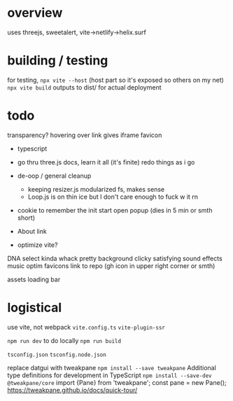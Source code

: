 # overview

uses threejs, sweetalert, vite->netlify->helix.surf


# building / testing
for testing, `npx vite --host` (host part so it's exposed so others on my net)
`npx vite build` outputs to dist/ for actual deployment





# todo

transparency?
hovering over link gives iframe 
favicon


  * typescript
  * go thru three.js docs, learn it all (it's finite) redo things as i go

* de-oop / general cleanup
  * keeping resizer.js modularized fs, makes sense
  * Loop.js is on thin ice but I don't care enough to fuck w it rn


* cookie to remember the init start open popup (dies in 5 min or smth short)
* About link
* optimize vite?

DNA select kinda whack
pretty background
clicky satisfying sound effects
music
optim favicons
link to repo (gh icon in upper right corner or smth)


assets loading bar

# logistical



use vite, not webpack
`vite.config.ts`
`vite-plugin-ssr`

`npm run dev` to do locally
`npm run build`


`tsconfig.json`
`tsconfig.node.json`


replace datgui with tweakpane
`npm install --save tweakpane`
Additional type definitions for development in TypeScript
`npm install --save-dev @tweakpane/core`
import {Pane} from 'tweakpane';
const pane = new Pane();
https://tweakpane.github.io/docs/quick-tour/